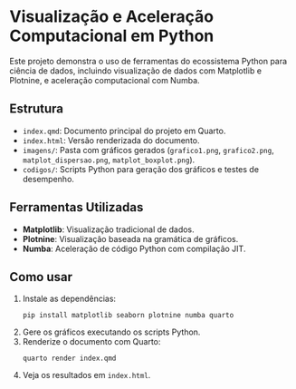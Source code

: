 # Visualização e Aceleração Computacional em Python

Este projeto demonstra o uso de ferramentas do ecossistema Python para ciência de dados, incluindo visualização de dados com Matplotlib e Plotnine, e aceleração computacional com Numba.

## Estrutura

- `index.qmd`: Documento principal do projeto em Quarto.
- `index.html`: Versão renderizada do documento.
- `imagens/`: Pasta com gráficos gerados (`grafico1.png`, `grafico2.png`, `matplot_dispersao.png`, `matplot_boxplot.png`).
- `codigos/`: Scripts Python para geração dos gráficos e testes de desempenho.

## Ferramentas Utilizadas

- **Matplotlib**: Visualização tradicional de dados.
- **Plotnine**: Visualização baseada na gramática de gráficos.
- **Numba**: Aceleração de código Python com compilação JIT.

## Como usar

1. Instale as dependências:
   ```
   pip install matplotlib seaborn plotnine numba quarto
   ```
2. Gere os gráficos executando os scripts Python.
3. Renderize o documento com Quarto:
   ```
   quarto render index.qmd
   ```
4. Veja os resultados em `index.html`.
